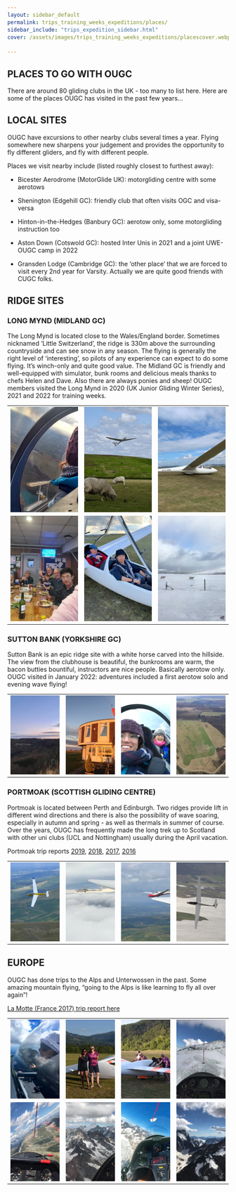 ```yaml
---
layout: sidebar_default
permalink: trips_training_weeks_expeditions/places/
sidebar_include: "trips_expedition_sidebar.html"
cover: /assets/images/trips_training_weeks_expeditions/placescover.webp

---
```


<title>Places We Go - OUGC</title>

## PLACES TO GO WITH OUGC

There are around 80 gliding clubs in the UK - too many to list here. Here are some of the places OUGC has visited in the past few years…

## LOCAL SITES

OUGC have excursions to other nearby clubs several times a year. Flying somewhere new sharpens your judgement and provides the opportunity to fly different gliders, and fly with different people.

Places we visit nearby include (listed roughly closest to furthest away):

- Bicester Aerodrome (MotorGlide UK): motorgliding centre with some aerotows

- Shenington (Edgehill GC): friendly club that often visits OGC and visa-versa

- Hinton-in-the-Hedges (Banbury GC): aerotow only, some motorgliding instruction too

- Aston Down (Cotswold GC): hosted Inter Unis in 2021 and a joint UWE-OUGC camp in 2022

- Gransden Lodge (Cambridge GC): the ‘other place’ that we are forced to visit every 2nd year for Varsity. Actually we are quite good friends with CUGC folks.

## RIDGE SITES

### LONG MYND (MIDLAND GC)

The Long Mynd is located close to the Wales/England border. Sometimes nicknamed ‘Little Switzerland’, the ridge is 330m above the surrounding countryside and can see snow in any season. The flying is generally the right level of ‘interesting’, so pilots of any experience can expect to do some flying. It’s winch-only and quite good value.  The Midland GC is friendly and well-equipped with simulator, bunk rooms and delicious meals thanks to chefs Helen and Dave. Also there are always ponies and sheep!  OUGC members visited the Long Mynd in 2020 (UK Junior Gliding Winter Series), 2021 and 2022 for training weeks.

<table style = "border: none;">
  <tr>
    <td style = "border: none;"><img src="/assets/images/trips_training_weeks_expeditions/longmynd1.jpg.webp" alt="longmynd1" style="width:240px; height: 240px; object-fit:cover;"></td>
    <td style = "border: none;"><img src="/assets/images/trips_training_weeks_expeditions/longmynd2.jpg.webp" alt="longmynd2" style="width:240px; height: 240px; object-fit:cover;"></td>
    <td style = "border: none;"><img src="/assets/images/trips_training_weeks_expeditions/longmynd3.jpeg.webp" alt="longmynd3" style="width:240px; height: 240px; object-fit:cover;"></td>
  </tr> 
  <tr>
    <td style = "border: none;"><img src="/assets/images/trips_training_weeks_expeditions/longmynd4.jpeg.webp" alt="longmynd4" style="width:240px; height: 240px; object-fit:cover;"></td>
    <td style = "border: none;"><img src="/assets/images/trips_training_weeks_expeditions/longmynd5.jpeg.webp" alt="longmynd5" style="width:240px; height: 240px; object-fit:cover;"></td>
    <td style = "border: none;"><img src="/assets/images/trips_training_weeks_expeditions/longmynd6.jpeg.webp" alt="longmynd6" style="width:240px; height: 240px; object-fit:cover;"></td>
  </tr>
</table>


### SUTTON BANK (YORKSHIRE GC)

Sutton Bank is an epic ridge site with a white horse carved into the hillside. The view from the clubhouse is beautiful, the bunkrooms are warm, the bacon butties bountiful, instructors are nice people. Basically aerotow only. OUGC visited in January 2022: adventures included a first aerotow solo and evening wave flying!

<table style = "border: none;">
  <tr>
    <td style = "border: none;"><img src="/assets/images/trips_training_weeks_expeditions/suttonbank1.jpg.webp" alt="suttonbank1" style="width:180px; height: 180px; object-fit:cover;"></td>
    <td style = "border: none;"><img src="/assets/images/trips_training_weeks_expeditions/suttonbank2.jpg.webp" alt="suttonbank2" style="width:180px; height: 180px; object-fit:cover;"></td>
    <td style = "border: none;"><img src="/assets/images/trips_training_weeks_expeditions/suttonbank3.jpg.webp" alt="suttonbank3" style="width:180px; height: 180px; object-fit:cover;"></td>
    <td style = "border: none;"><img src="/assets/images/trips_training_weeks_expeditions/suttonbank4.jpg.webp" alt="suttonbank4" style="width:180px; height: 180px; object-fit:cover;"></td>
  </tr> 
</table>

### PORTMOAK (SCOTTISH GLIDING CENTRE)

Portmoak is located between Perth and Edinburgh. Two ridges provide lift in different wind directions and there is also the possibility of wave soaring, especially in autumn and spring - as well as thermals in summer of course. Over the years, OUGC has frequently made the long trek up to Scotland with other uni clubs (UCL and Nottingham) usually during the April vacation.

Portmoak trip reports [2019](https://drive.google.com/file/d/1Jx3He2TU6BHtLfl7DaYgmZ2_SoHYGruB/view?usp=sharing), [2018](https://drive.google.com/file/d/1zJ4D13cVJVlwdI5788AFP32_a4ZgF23C/view?usp=share_link), [2017](https://drive.google.com/file/d/1eJ--F-CNyTSKiC9a2s2Qefn62Uh9QxHa/view?usp=share_link), [2016](https://drive.google.com/file/d/1CKtVdzUOlSKce3s0hi8EhXWR9r6eVXb1/view?usp=sharing)

<table style = "border: none;">
  <tr>
    <td style = "border: none;"><img src="/assets/images/trips_training_weeks_expeditions/portmoak1.jpg.webp" alt="portmoak1" style="width:180px; height: 180px; object-fit:cover;"></td>
    <td style = "border: none;"><img src="/assets/images/trips_training_weeks_expeditions/portmoak2.jpg.webp" alt="portmoak2" style="width:180px; height: 180px; object-fit:cover;"></td>
    <td style = "border: none;"><img src="/assets/images/trips_training_weeks_expeditions/portmoak3.jpg.webp" alt="portmoak3" style="width:180px; height: 180px; object-fit:cover;"></td>
    <td style = "border: none;"><img src="/assets/images/trips_training_weeks_expeditions/portmoak4.jpg.webp" alt="portmoak4" style="width:180px; height: 180px; object-fit:cover;"></td>
  </tr> 
</table>

## EUROPE

OUGC has done trips to the Alps and Unterwossen in the past. Some amazing mountain flying, “going to the Alps is like learning to fly all over again”!

[La Motte (France 2017) trip report here](https://drive.google.com/file/d/1hEoebC7y2WeHCM_bg_Hfp5YP1wwbtKTd/view?usp=sharing)

<table style = "border: none;">
  <tr>
    <td style = "border: none;"><img src="/assets/images/trips_training_weeks_expeditions/europe1.jpg.webp" alt="europe1" style="width:180px; height: 180px; object-fit:cover;"></td>
    <td style = "border: none;"><img src="/assets/images/trips_training_weeks_expeditions/europe2.jpg.webp" alt="europe2" style="width:180px; height: 180px; object-fit:cover;"></td>
    <td style = "border: none;"><img src="/assets/images/trips_training_weeks_expeditions/europe3.jpg.webp" alt="europe3" style="width:180px; height: 180px; object-fit:cover;"></td>
    <td style = "border: none;"><img src="/assets/images/trips_training_weeks_expeditions/europe4.jpg.webp" alt="europe4" style="width:180px; height: 180px; object-fit:cover;"></td>
  </tr> 
    <tr>
    <td style = "border: none;"><img src="/assets/images/trips_training_weeks_expeditions/europe5.jpg.webp" alt="europe5" style="width:180px; height: 180px; object-fit:cover;"></td>
    <td style = "border: none;"><img src="/assets/images/trips_training_weeks_expeditions/europe6.jpg.webp" alt="europe6" style="width:180px; height: 180px; object-fit:cover;"></td>
    <td style = "border: none;"><img src="/assets/images/trips_training_weeks_expeditions/europe7.jpg.webp" alt="europe7" style="width:180px; height: 180px; object-fit:cover;"></td>
    <td style = "border: none;"><img src="/assets/images/trips_training_weeks_expeditions/europe8.jpg.webp" alt="europe8" style="width:180px; height: 180px; object-fit:cover;"></td>
  </tr> 
</table>